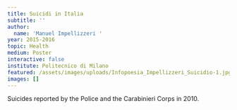 ```yaml
---
title: Suicidi in Italia
subtitle: ''
author:
  name: 'Manuel Impellizzeri '
year: 2015-2016
topic: Health
medium: Poster
interactive: false
institute: Politecnico di Milano
featured: /assets/images/uploads/Infopoesia_Impellizzeri_Suicidio-1.jpg
images: []
---
```

Suicides reported by the Police and the Carabinieri Corps in 2010.
